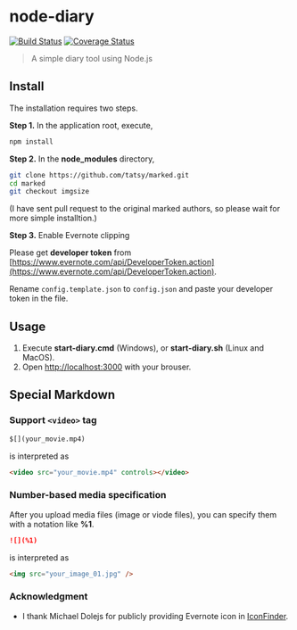 node-diary
===

[![Build Status](https://travis-ci.org/tatsy/node-diary.svg?branch=master)](https://travis-ci.org/tatsy/node-diary)
[![Coverage Status](https://coveralls.io/repos/tatsy/node-diary/badge.svg?branch=master)](https://coveralls.io/r/tatsy/node-diary?branch=master)

> A simple diary tool using Node.js

## Install

The installation requires two steps.

__Step 1.__ In the application root, execute,

```bash
npm install
```

__Step 2.__ In the __node_modules__ directory,

```bash
git clone https://github.com/tatsy/marked.git
cd marked
git checkout imgsize
```
(I have sent pull request to the original marked authors, so please wait for more simple installtion.)

__Step 3.__ Enable Evernote clipping

Please get **developer token** from [https://www.evernote.com/api/DeveloperToken.action](https://www.evernote.com/api/DeveloperToken.action).

Rename ```config.template.json``` to ```config.json``` and paste your developer token in the file.

## Usage

1. Execute **start-diary.cmd** (Windows), or **start-diary.sh** (Linux and MacOS).
2. Open [http://localhost:3000]() with your brouser.

## Special Markdown

### Support ```<video>``` tag

```markdown
$[](your_movie.mp4)
```

is interpreted as

```html
<video src="your_movie.mp4" controls></video>
```
### Number-based media specification

After you upload media files (image or viode files), you can specify them with a notation like __%1__.

```markdown
![](%1)
```

is interpreted as

```html
<img src="your_image_01.jpg" />
```

### Acknowledgment

* I thank Michael Dolejs for publicly providing Evernote icon in [IconFinder](https://www.iconfinder.com/).
